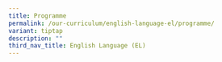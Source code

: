 ```yaml
---
title: Programme
permalink: /our-curriculum/english-language-el/programme/
variant: tiptap
description: ""
third_nav_title: English Language (EL)
---
```

